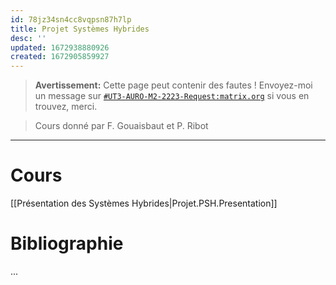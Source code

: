 ```yaml
---
id: 78jz34sn4cc8vqpsn87h7lp
title: Projet Systèmes Hybrides
desc: ''
updated: 1672938880926
created: 1672905859927
---
```


> **Avertissement:**
Cette page peut contenir des fautes ! Envoyez-moi un message sur [`#UT3-AURO-M2-2223-Request:matrix.org`](https://matrix.to/#/#UT3-AURO-M2-2223-Request:matrix.org) si vous en trouvez, merci.

> Cours donné par F. Gouaisbaut et P. Ribot

---

# Cours

[[Présentation des Systèmes Hybrides|Projet.PSH.Presentation]]

# Bibliographie

...